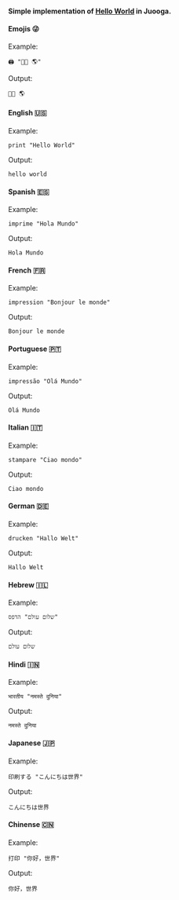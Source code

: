 <!-- 

MIT License (c) 2018 Carlos Abraham Hernandez 

The languages have been extracted from https://translate.google.com/
Feel free to open an ISSUE if you think there are orthographic errors 
or any other problem.

Hello World Implementation
May 30, 2018

-->

#### Simple implementation of [Hello World](https://en.wikipedia.org/wiki/%22Hello,_World!%22_program) in Juooga.

#### Emojis 😜

Example:

```
🖨 "🖐🏻 🌎"
```

Output:

```
🖐🏻 🌎
```

#### English 🇺🇸

Example:

```
print "Hello World"
```

Output:

```
hello world
```
#### Spanish 🇪🇸

Example:

```
imprime "Hola Mundo"
```

Output:

```
Hola Mundo
```

#### French 🇫🇷

Example:

```
impression "Bonjour le monde"
```

Output:

```
Bonjour le monde
```

#### Portuguese 🇵🇹

Example:

```
impressão "Olá Mundo"
```

Output:

```
Olá Mundo
```

#### Italian 🇮🇹

Example:

```
stampare "Ciao mondo"
```

Output:

```
Ciao mondo
```

#### German 🇩🇪

Example:

```
drucken "Hallo Welt"
```

Output:

```
Hallo Welt
```

#### Hebrew 🇮🇱

Example:

```
שלום עולם" הדפס"
```

Output:

```
שלום עולם
```

#### Hindi 🇮🇳

Example:

```
भारतीय "नमस्ते दुनिया"
```

Output:

```
नमस्ते दुनिया
```

#### Japanese 🇯🇵

Example:

```
印刷する "こんにちは世界"
```

Output:

```
こんにちは世界
```

#### Chinense 🇨🇳

Example:

```
打印 "你好，世界"
```

Output:

```
你好，世界
```
